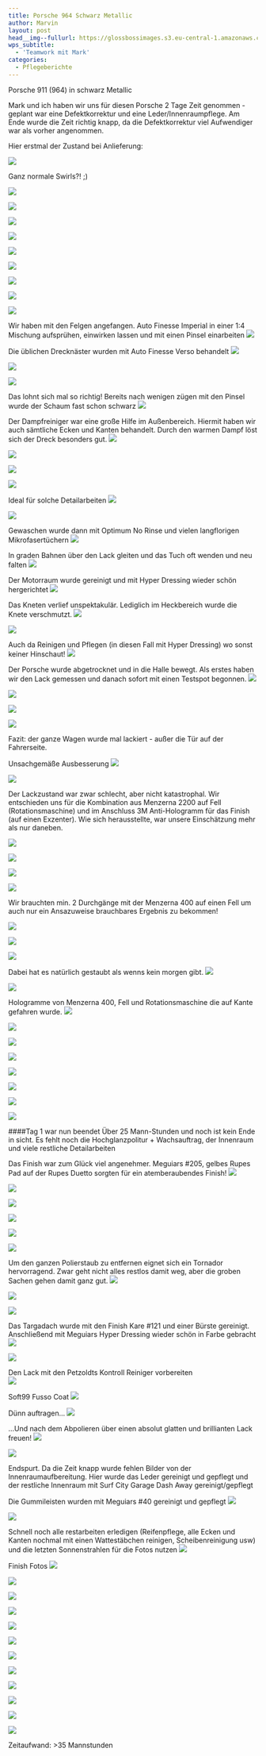 ```yaml
---
title: Porsche 964 Schwarz Metallic
author: Marvin
layout: post
head__img--fullurl: https://glossbossimages.s3.eu-central-1.amazonaws.com/marvin/964schwarzmetfussocoat/P1020515.JPG
wps_subtitle:
  - 'Teamwork mit Mark'
categories:
  - Pflegeberichte
---
```


Porsche 911 (964) in schwarz Metallic

Mark und ich haben wir uns für diesen Porsche 2 Tage Zeit genommen - geplant war eine Defektkorrektur und eine Leder/Innenraumpflege. Am Ende wurde die Zeit richtig knapp, da die Defektkorrektur viel Aufwendiger war als vorher angenommen.

Hier erstmal der Zustand bei Anlieferung:

![](https://glossbossimages.s3.eu-central-1.amazonaws.com/marvin/964schwarzmetfussocoat/P1020349.JPG)

Ganz normale Swirls?! ;)

![](https://glossbossimages.s3.eu-central-1.amazonaws.com/marvin/964schwarzmetfussocoat/P1020351.JPG)


![](https://glossbossimages.s3.eu-central-1.amazonaws.com/marvin/964schwarzmetfussocoat/P1020352.JPG)


![](https://glossbossimages.s3.eu-central-1.amazonaws.com/marvin/964schwarzmetfussocoat/P1020353.JPG)


![](https://glossbossimages.s3.eu-central-1.amazonaws.com/marvin/964schwarzmetfussocoat/P1020354.JPG)


![](https://glossbossimages.s3.eu-central-1.amazonaws.com/marvin/964schwarzmetfussocoat/P1020356.JPG)


![](https://glossbossimages.s3.eu-central-1.amazonaws.com/marvin/964schwarzmetfussocoat/P1020357.JPG)


![](https://glossbossimages.s3.eu-central-1.amazonaws.com/marvin/964schwarzmetfussocoat/P1020358.JPG)


![](https://glossbossimages.s3.eu-central-1.amazonaws.com/marvin/964schwarzmetfussocoat/P1020359.JPG)


![](https://glossbossimages.s3.eu-central-1.amazonaws.com/marvin/964schwarzmetfussocoat/P1020360.JPG)

Wir haben mit den Felgen angefangen. Auto Finesse Imperial in einer 1:4 Mischung aufsprühen, einwirken lassen und mit einen Pinsel einarbeiten
![](https://glossbossimages.s3.eu-central-1.amazonaws.com/marvin/964schwarzmetfussocoat/P1020362.JPG)

Die üblichen Drecknäster wurden mit Auto Finesse Verso behandelt
![](https://glossbossimages.s3.eu-central-1.amazonaws.com/marvin/964schwarzmetfussocoat/P1020363.JPG)


![](https://glossbossimages.s3.eu-central-1.amazonaws.com/marvin/964schwarzmetfussocoat/P1020364.JPG)


![](https://glossbossimages.s3.eu-central-1.amazonaws.com/marvin/964schwarzmetfussocoat/P1020365.JPG)

Das lohnt sich mal so richtig! Bereits nach wenigen zügen mit den Pinsel wurde der Schaum fast schon schwarz
![](https://glossbossimages.s3.eu-central-1.amazonaws.com/marvin/964schwarzmetfussocoat/P1020367.JPG)

Der Dampfreiniger war eine große Hilfe im Außenbereich. Hiermit haben wir auch sämtliche Ecken und Kanten behandelt.
Durch den warmen Dampf löst sich der Dreck besonders gut.
![](https://glossbossimages.s3.eu-central-1.amazonaws.com/marvin/964schwarzmetfussocoat/P1020368.JPG)


![](https://glossbossimages.s3.eu-central-1.amazonaws.com/marvin/964schwarzmetfussocoat/P1020369.JPG)


![](https://glossbossimages.s3.eu-central-1.amazonaws.com/marvin/964schwarzmetfussocoat/P1020370.JPG)


![](https://glossbossimages.s3.eu-central-1.amazonaws.com/marvin/964schwarzmetfussocoat/P1020371.JPG)

Ideal für solche Detailarbeiten
![](https://glossbossimages.s3.eu-central-1.amazonaws.com/marvin/964schwarzmetfussocoat/P1020372.JPG)


![](https://glossbossimages.s3.eu-central-1.amazonaws.com/marvin/964schwarzmetfussocoat/P1020373.JPG)

Gewaschen wurde dann mit Optimum No Rinse und vielen langflorigen Mikrofasertüchern
![](https://glossbossimages.s3.eu-central-1.amazonaws.com/marvin/964schwarzmetfussocoat/P1020374.JPG)

In graden Bahnen über den Lack gleiten und das Tuch oft wenden und neu falten
![](https://glossbossimages.s3.eu-central-1.amazonaws.com/marvin/964schwarzmetfussocoat/P1020375.JPG)

Der Motorraum wurde gereinigt und mit Hyper Dressing wieder schön hergerichtet
![](https://glossbossimages.s3.eu-central-1.amazonaws.com/marvin/964schwarzmetfussocoat/P1020376.JPG)

Das Kneten verlief unspektakulär. Lediglich im Heckbereich wurde die Knete verschmutzt.
![](https://glossbossimages.s3.eu-central-1.amazonaws.com/marvin/964schwarzmetfussocoat/P1020377.JPG)


![](https://glossbossimages.s3.eu-central-1.amazonaws.com/marvin/964schwarzmetfussocoat/P1020379.JPG)

Auch da Reinigen und Pflegen (in diesen Fall mit Hyper Dressing) wo sonst keiner Hinschaut!
![](https://glossbossimages.s3.eu-central-1.amazonaws.com/marvin/964schwarzmetfussocoat/P1020381.JPG)

Der Porsche wurde abgetrocknet und in die Halle bewegt. Als erstes haben wir den Lack gemessen und danach sofort mit einen Testspot begonnen.
![](https://glossbossimages.s3.eu-central-1.amazonaws.com/marvin/964schwarzmetfussocoat/P1020382.JPG)


![](https://glossbossimages.s3.eu-central-1.amazonaws.com/marvin/964schwarzmetfussocoat/P1020383.JPG)


![](https://glossbossimages.s3.eu-central-1.amazonaws.com/marvin/964schwarzmetfussocoat/P1020384.JPG)


![](https://glossbossimages.s3.eu-central-1.amazonaws.com/marvin/964schwarzmetfussocoat/P1020385.JPG)

Fazit: der ganze Wagen wurde mal lackiert - außer die Tür auf der Fahrerseite.

Unsachgemäße Ausbesserung
![](https://glossbossimages.s3.eu-central-1.amazonaws.com/marvin/964schwarzmetfussocoat/P1020388.JPG)


![](https://glossbossimages.s3.eu-central-1.amazonaws.com/marvin/964schwarzmetfussocoat/P1020389.JPG)

Der Lackzustand war zwar schlecht, aber nicht katastrophal. Wir entschieden uns für die Kombination aus Menzerna 2200 auf Fell (Rotationsmaschine) und im Anschluss 3M Anti-Hologramm für das Finish (auf einen Exzenter). Wie sich herausstellte, war unsere Einschätzung mehr als nur daneben.


![](https://glossbossimages.s3.eu-central-1.amazonaws.com/marvin/964schwarzmetfussocoat/P1020418.JPG)


![](https://glossbossimages.s3.eu-central-1.amazonaws.com/marvin/964schwarzmetfussocoat/P1020419.JPG)


![](https://glossbossimages.s3.eu-central-1.amazonaws.com/marvin/964schwarzmetfussocoat/P1020421.JPG)


![](https://glossbossimages.s3.eu-central-1.amazonaws.com/marvin/964schwarzmetfussocoat/P1020423.JPG)

Wir brauchten min. 2 Durchgänge mit der Menzerna 400 auf einen Fell um auch nur ein Ansazuweise brauchbares Ergebnis zu bekommen!

![](https://glossbossimages.s3.eu-central-1.amazonaws.com/marvin/964schwarzmetfussocoat/P1020426.JPG)


![](https://glossbossimages.s3.eu-central-1.amazonaws.com/marvin/964schwarzmetfussocoat/P1020428.JPG)


![](https://glossbossimages.s3.eu-central-1.amazonaws.com/marvin/964schwarzmetfussocoat/P1020429.JPG)

Dabei hat es natürlich gestaubt als wenns kein morgen gibt. 
![](https://glossbossimages.s3.eu-central-1.amazonaws.com/marvin/964schwarzmetfussocoat/P1020431.JPG)


![](https://glossbossimages.s3.eu-central-1.amazonaws.com/marvin/964schwarzmetfussocoat/P1020435.JPG)

Hologramme von Menzerna 400, Fell und Rotationsmaschine die auf Kante gefahren wurde.
![](https://glossbossimages.s3.eu-central-1.amazonaws.com/marvin/964schwarzmetfussocoat/P1020437.JPG)


![](https://glossbossimages.s3.eu-central-1.amazonaws.com/marvin/964schwarzmetfussocoat/P1020440.JPG)


![](https://glossbossimages.s3.eu-central-1.amazonaws.com/marvin/964schwarzmetfussocoat/P1020441.JPG)


![](https://glossbossimages.s3.eu-central-1.amazonaws.com/marvin/964schwarzmetfussocoat/P1020442.JPG)


![](https://glossbossimages.s3.eu-central-1.amazonaws.com/marvin/964schwarzmetfussocoat/P1020443.JPG)


![](https://glossbossimages.s3.eu-central-1.amazonaws.com/marvin/964schwarzmetfussocoat/P1020449.JPG)


![](https://glossbossimages.s3.eu-central-1.amazonaws.com/marvin/964schwarzmetfussocoat/P1020456.JPG)


![](https://glossbossimages.s3.eu-central-1.amazonaws.com/marvin/964schwarzmetfussocoat/P1020458.JPG)

####Tag 1 war nun beendet
Über 25 Mann-Stunden und noch ist kein Ende in sicht. Es fehlt noch die Hochglanzpolitur + Wachsauftrag, der Innenraum und viele restliche Detailarbeiten


Das Finish war zum Glück viel angenehmer. Meguiars #205, gelbes Rupes Pad auf der Rupes Duetto sorgten für ein atemberaubendes Finish!
![](https://glossbossimages.s3.eu-central-1.amazonaws.com/marvin/964schwarzmetfussocoat/P1020460.JPG)


![](https://glossbossimages.s3.eu-central-1.amazonaws.com/marvin/964schwarzmetfussocoat/P1020465.JPG)


![](https://glossbossimages.s3.eu-central-1.amazonaws.com/marvin/964schwarzmetfussocoat/P1020467.JPG)


![](https://glossbossimages.s3.eu-central-1.amazonaws.com/marvin/964schwarzmetfussocoat/P1020470.JPG)


![](https://glossbossimages.s3.eu-central-1.amazonaws.com/marvin/964schwarzmetfussocoat/P1020471.JPG)


![](https://glossbossimages.s3.eu-central-1.amazonaws.com/marvin/964schwarzmetfussocoat/P1020475.JPG)

Um den ganzen Polierstaub zu entfernen eignet sich ein Tornador hervorragend. Zwar geht nicht alles restlos damit weg, aber die groben Sachen gehen damit ganz gut.
![](https://glossbossimages.s3.eu-central-1.amazonaws.com/marvin/964schwarzmetfussocoat/P1020479.JPG)


![](https://glossbossimages.s3.eu-central-1.amazonaws.com/marvin/964schwarzmetfussocoat/P1020480.JPG)


![](https://glossbossimages.s3.eu-central-1.amazonaws.com/marvin/964schwarzmetfussocoat/P1020481.JPG)

Das Targadach wurde mit den Finish Kare #121 und einer Bürste gereinigt. Anschließend mit Meguiars Hyper Dressing wieder schön in Farbe gebracht
![](https://glossbossimages.s3.eu-central-1.amazonaws.com/marvin/964schwarzmetfussocoat/P1020484.JPG)


![](https://glossbossimages.s3.eu-central-1.amazonaws.com/marvin/964schwarzmetfussocoat/P1020485.JPG)

Den Lack mit den Petzoldts Kontroll Reiniger vorbereiten  
![](https://glossbossimages.s3.eu-central-1.amazonaws.com/marvin/964schwarzmetfussocoat/P1020486.JPG)

Soft99 Fusso Coat
![](https://glossbossimages.s3.eu-central-1.amazonaws.com/marvin/964schwarzmetfussocoat/P1020487.JPG)

Dünn auftragen...
![](https://glossbossimages.s3.eu-central-1.amazonaws.com/marvin/964schwarzmetfussocoat/P1020488.JPG)

...Und nach dem Abpolieren über einen absolut glatten und brillianten Lack freuen!
![](https://glossbossimages.s3.eu-central-1.amazonaws.com/marvin/964schwarzmetfussocoat/P1020494.JPG)


![](https://glossbossimages.s3.eu-central-1.amazonaws.com/marvin/964schwarzmetfussocoat/P1020497.JPG)

Endspurt. Da die Zeit knapp wurde fehlen Bilder von der Innenraumaufbereitung. Hier wurde das Leder gereinigt und gepflegt und der restliche Innenraum mit Surf City Garage Dash Away gereinigt/gepflegt

Die Gummileisten wurden mit Meguiars #40 gereinigt und gepflegt
![](https://glossbossimages.s3.eu-central-1.amazonaws.com/marvin/964schwarzmetfussocoat/P1020499.JPG)

![](https://glossbossimages.s3.eu-central-1.amazonaws.com/marvin/964schwarzmetfussocoat/P1020503.JPG)

Schnell noch alle restarbeiten erledigen (Reifenpflege, alle Ecken und Kanten nochmal mit einen Wattestäbchen reinigen, Scheibenreinigung usw) und die letzten Sonnenstrahlen für die Fotos nutzen
![](https://glossbossimages.s3.eu-central-1.amazonaws.com/marvin/964schwarzmetfussocoat/P1020501.JPG)

Finish Fotos
![](https://glossbossimages.s3.eu-central-1.amazonaws.com/marvin/964schwarzmetfussocoat/P1020504.JPG)


![](https://glossbossimages.s3.eu-central-1.amazonaws.com/marvin/964schwarzmetfussocoat/P1020506.JPG)


![](https://glossbossimages.s3.eu-central-1.amazonaws.com/marvin/964schwarzmetfussocoat/P1020508.JPG)


![](https://glossbossimages.s3.eu-central-1.amazonaws.com/marvin/964schwarzmetfussocoat/P1020509.JPG)


![](https://glossbossimages.s3.eu-central-1.amazonaws.com/marvin/964schwarzmetfussocoat/P1020510.JPG)


![](https://glossbossimages.s3.eu-central-1.amazonaws.com/marvin/964schwarzmetfussocoat/P1020513.JPG)


![](https://glossbossimages.s3.eu-central-1.amazonaws.com/marvin/964schwarzmetfussocoat/P1020514.JPG)


![](https://glossbossimages.s3.eu-central-1.amazonaws.com/marvin/964schwarzmetfussocoat/P1020515.JPG)


![](https://glossbossimages.s3.eu-central-1.amazonaws.com/marvin/964schwarzmetfussocoat/P1020517.JPG)


![](https://glossbossimages.s3.eu-central-1.amazonaws.com/marvin/964schwarzmetfussocoat/P1020519.JPG)


![](https://glossbossimages.s3.eu-central-1.amazonaws.com/marvin/964schwarzmetfussocoat/P1020522.JPG)


![](https://glossbossimages.s3.eu-central-1.amazonaws.com/marvin/964schwarzmetfussocoat/P1020523.JPG)


Zeitaufwand: >35 Mannstunden

